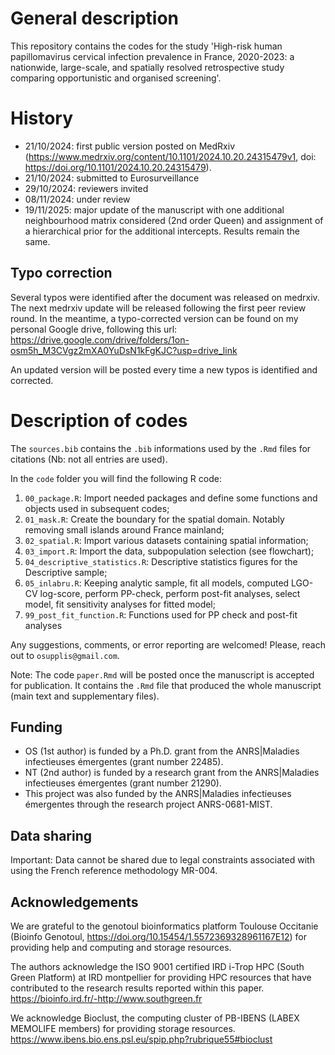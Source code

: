 # General description
This repository contains the codes for the study 'High-risk human papillomavirus cervical infection prevalence in France, 2020-2023: a nationwide, large-scale, and spatially resolved retrospective study comparing opportunistic and organised screening'. 

# History

* 21/10/2024: first public version posted on MedRxiv (https://www.medrxiv.org/content/10.1101/2024.10.20.24315479v1, doi: https://doi.org/10.1101/2024.10.20.24315479).
* 21/10/2024: submitted to Eurosurveillance
* 29/10/2024: reviewers invited
* 08/11/2024: under review
* 19/11/2025: major update of the manuscript with one additional neighbourhood matrix considered (2nd order Queen) and assignment of a hierarchical prior for the additional intercepts. Results remain the same.


## Typo correction

Several typos were identified after the document was released on medrxiv. The next medrxiv update will be released following the first peer review round. In the meantime, a typo-corrected version can be found on my personal Google drive, following this url: https://drive.google.com/drive/folders/1on-osm5h_M3CVgz2mXA0YuDsN1kFgKJC?usp=drive_link

An updated version will be posted every time a new typos is identified and corrected. 


# Description of codes

The `sources.bib` contains the `.bib` informations used by the `.Rmd` files for citations (Nb: not all entries are used).

In the `code` folder you will find the following R code:
1. `00_package.R`: Import needed packages and define some functions and objects used in subsequent codes;
2. `01_mask.R`: Create the boundary for the spatial domain. Notably removing small islands around France mainland;
3. `02_spatial.R`: Import various datasets containing spatial information;
4. `03_import.R`: Import the data, subpopulation selection (see flowchart);
5. `04_descriptive_statistics.R`: Descriptive statistics figures for the Descriptive sample;
6. `05_inlabru.R`: Keeping analytic sample, fit all models, computed LGO-CV log-score, perform PP-check, perform post-fit analyses, select model, fit sensitivity analyses for fitted model;
7. `99_post_fit_function.R`: Functions used for PP check and post-fit analyses


Any suggestions, comments, or error reporting are welcomed! Please, reach out to `osupplis@gmail.com`.

Note: The code `paper.Rmd` will be posted once the manuscript is accepted for publication. It contains the `.Rmd` file that produced the whole manuscript (main text and supplementary files).

## Funding

* OS (1st author) is funded by a Ph.D. grant from the ANRS|Maladies infectieuses émergentes (grant number 22485).
* NT (2nd author) is funded by a research grant from the ANRS|Maladies infectieuses émergentes (grant number 21290).
* This project was also funded by the ANRS|Maladies infectieuses émergentes through the research project ANRS-0681-MIST.

## Data sharing

Important: Data cannot be shared due to legal constraints associated with using the French reference methodology MR-004. 


## Acknowledgements

We are grateful to the genotoul bioinformatics platform Toulouse Occitanie (Bioinfo Genotoul, https://doi.org/10.15454/1.5572369328961167E12) for providing help and computing and storage resources.

The authors acknowledge the  ISO 9001 certified IRD i-Trop HPC (South Green Platform) at IRD montpellier for providing HPC resources that have contributed to the research results reported within this paper. https://bioinfo.ird.fr/-http://www.southgreen.fr

We acknowledge Bioclust, the computing cluster of PB-IBENS (LABEX MEMOLIFE members) for providing storage resources. https://www.ibens.bio.ens.psl.eu/spip.php?rubrique55#bioclust

